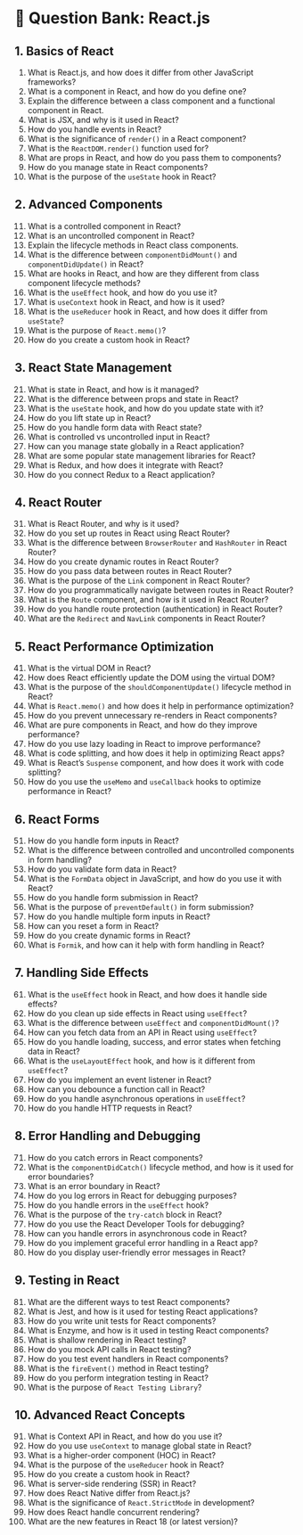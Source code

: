 # 📘 Question Bank: React.js

## 1. Basics of React
1. What is React.js, and how does it differ from other JavaScript frameworks?
2. What is a component in React, and how do you define one?
3. Explain the difference between a class component and a functional component in React.
4. What is JSX, and why is it used in React?
5. How do you handle events in React?
6. What is the significance of `render()` in a React component?
7. What is the `ReactDOM.render()` function used for?
8. What are props in React, and how do you pass them to components?
9. How do you manage state in React components?
10. What is the purpose of the `useState` hook in React?

## 2. Advanced Components
11. What is a controlled component in React?
12. What is an uncontrolled component in React?
13. Explain the lifecycle methods in React class components.
14. What is the difference between `componentDidMount()` and `componentDidUpdate()` in React?
15. What are hooks in React, and how are they different from class component lifecycle methods?
16. What is the `useEffect` hook, and how do you use it?
17. What is `useContext` hook in React, and how is it used?
18. What is the `useReducer` hook in React, and how does it differ from `useState`?
19. What is the purpose of `React.memo()`?
20. How do you create a custom hook in React?

## 3. React State Management
21. What is state in React, and how is it managed?
22. What is the difference between props and state in React?
23. What is the `useState` hook, and how do you update state with it?
24. How do you lift state up in React?
25. How do you handle form data with React state?
26. What is controlled vs uncontrolled input in React?
27. How can you manage state globally in a React application?
28. What are some popular state management libraries for React?
29. What is Redux, and how does it integrate with React?
30. How do you connect Redux to a React application?

## 4. React Router
31. What is React Router, and why is it used?
32. How do you set up routes in React using React Router?
33. What is the difference between `BrowserRouter` and `HashRouter` in React Router?
34. How do you create dynamic routes in React Router?
35. How do you pass data between routes in React Router?
36. What is the purpose of the `Link` component in React Router?
37. How do you programmatically navigate between routes in React Router?
38. What is the `Route` component, and how is it used in React Router?
39. How do you handle route protection (authentication) in React Router?
40. What are the `Redirect` and `NavLink` components in React Router?

## 5. React Performance Optimization
41. What is the virtual DOM in React?
42. How does React efficiently update the DOM using the virtual DOM?
43. What is the purpose of the `shouldComponentUpdate()` lifecycle method in React?
44. What is `React.memo()` and how does it help in performance optimization?
45. How do you prevent unnecessary re-renders in React components?
46. What are pure components in React, and how do they improve performance?
47. How do you use lazy loading in React to improve performance?
48. What is code splitting, and how does it help in optimizing React apps?
49. What is React’s `Suspense` component, and how does it work with code splitting?
50. How do you use the `useMemo` and `useCallback` hooks to optimize performance in React?

## 6. React Forms
51. How do you handle form inputs in React?
52. What is the difference between controlled and uncontrolled components in form handling?
53. How do you validate form data in React?
54. What is the `FormData` object in JavaScript, and how do you use it with React?
55. How do you handle form submission in React?
56. What is the purpose of `preventDefault()` in form submission?
57. How do you handle multiple form inputs in React?
58. How can you reset a form in React?
59. How do you create dynamic forms in React?
60. What is `Formik`, and how can it help with form handling in React?

## 7. Handling Side Effects
61. What is the `useEffect` hook in React, and how does it handle side effects?
62. How do you clean up side effects in React using `useEffect`?
63. What is the difference between `useEffect` and `componentDidMount()`?
64. How can you fetch data from an API in React using `useEffect`?
65. How do you handle loading, success, and error states when fetching data in React?
66. What is the `useLayoutEffect` hook, and how is it different from `useEffect`?
67. How do you implement an event listener in React?
68. How can you debounce a function call in React?
69. How do you handle asynchronous operations in `useEffect`?
70. How do you handle HTTP requests in React?

## 8. Error Handling and Debugging
71. How do you catch errors in React components?
72. What is the `componentDidCatch()` lifecycle method, and how is it used for error boundaries?
73. What is an error boundary in React?
74. How do you log errors in React for debugging purposes?
75. How do you handle errors in the `useEffect` hook?
76. What is the purpose of the `try-catch` block in React?
77. How do you use the React Developer Tools for debugging?
78. How can you handle errors in asynchronous code in React?
79. How do you implement graceful error handling in a React app?
80. How do you display user-friendly error messages in React?

## 9. Testing in React
81. What are the different ways to test React components?
82. What is Jest, and how is it used for testing React applications?
83. How do you write unit tests for React components?
84. What is Enzyme, and how is it used in testing React components?
85. What is shallow rendering in React testing?
86. How do you mock API calls in React testing?
87. How do you test event handlers in React components?
88. What is the `fireEvent()` method in React testing?
89. How do you perform integration testing in React?
90. What is the purpose of `React Testing Library`?

## 10. Advanced React Concepts
91. What is Context API in React, and how do you use it?
92. How do you use `useContext` to manage global state in React?
93. What is a higher-order component (HOC) in React?
94. What is the purpose of the `useReducer` hook in React?
95. How do you create a custom hook in React?
96. What is server-side rendering (SSR) in React?
97. How does React Native differ from React.js?
98. What is the significance of `React.StrictMode` in development?
99. How does React handle concurrent rendering?
100. What are the new features in React 18 (or latest version)?

